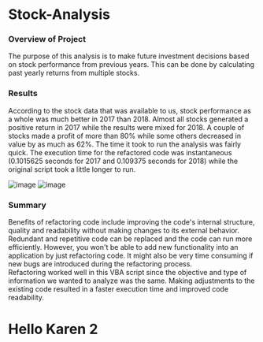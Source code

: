 # Stock-Analysis
### Overview of Project
The purpose of this analysis is to make future investment decisions based on stock performance from previous years. This can be done by calculating past yearly returns from multiple stocks.

### Results
According to the stock data that was available to us, stock performance as a whole was much better in 2017 than 2018.  Almost all stocks generated a positive return in 2017 while the results were mixed for 2018. A couple of stocks made a profit of more than 80% while some others decreased in value by as much as 62%. The time it took to run the analysis was fairly quick. The execution time for the refactored code was instantaneous (0.1015625 seconds for 2017 and 0.109375 seconds for 2018) while the original script took a little longer to run. 

![image](https://user-images.githubusercontent.com/89353378/135382521-32e36311-866f-4bb7-abd0-085d02d880b9.png)
![image](https://user-images.githubusercontent.com/89353378/135382551-1f33bed5-63bf-4775-ad01-13beab0c926c.png)

### Summary
Benefits of refactoring code include improving the code's internal structure, quality and readability without making changes to its external behavior.  Redundant and repetitive code can be replaced and the code can run more efficiently.  However, you won't be able to add new functionality into an application by just refactoring code.  It might also be very time consuming if new bugs are introduced during the refactoring process.  
Refactoring worked well in this VBA script since the objective and type of information we wanted to analyze was the same.  Making adjustments to the existing code resulted in a faster execution time and improved code readability.

# Hello Karen 2